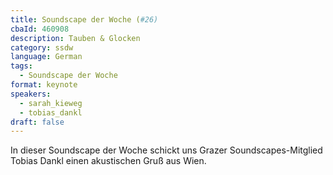 ```yaml
---
title: Soundscape der Woche (#26)
cbaId: 460908
description: Tauben & Glocken
category: ssdw
language: German
tags:
  - Soundscape der Woche
format: keynote
speakers:
  - sarah_kieweg
  - tobias_dankl
draft: false
---
```

In dieser Soundscape der Woche schickt uns Grazer Soundscapes-Mitglied Tobias Dankl einen akustischen Gruß aus Wien.
